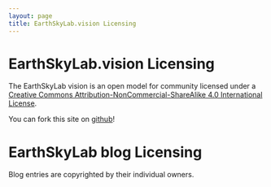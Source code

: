 ```yaml
---
layout: page
title: EarthSkyLab.vision Licensing
---
```


# EarthSkyLab.vision Licensing

The EarthSkyLab vision is an open model for community licensed under a [Creative Commons Attribution-NonCommercial-ShareAlike 4.0 International License](http://creativecommons.org/licenses/by-nc-sa/4.0/).

You can fork this site on [github](https://github.com/EarthSkyLab/EarthSkyLab.github.io)!

# EarthSkyLab blog Licensing

Blog entries are copyrighted by their individual owners.